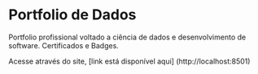 # Portfolio de Dados
Portfolio profissional voltado a ciência de dados e desenvolvimento de software. Certificados e Badges.

Acesse através do site, [link está disponível aqui] (http://localhost:8501)
